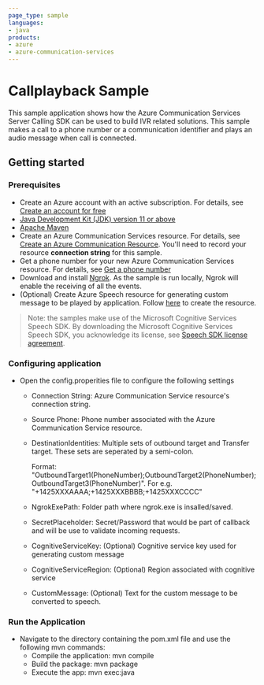 ```yaml
---
page_type: sample
languages:
- java
products:
- azure
- azure-communication-services
---
```


# Callplayback Sample

This sample application shows how the Azure Communication Services Server Calling SDK can be used to build IVR related solutions. This sample makes a call to a phone number or a communication identifier and plays an audio message when call is connected.
## Getting started

### Prerequisites

- Create an Azure account with an active subscription. For details, see [Create an account for free](https://azure.microsoft.com/free/)
- [Java Development Kit (JDK) version 11 or above](https://docs.microsoft.com/azure/developer/java/fundamentals/java-jdk-install)
- [Apache Maven](https://maven.apache.org/download.cgi)
- Create an Azure Communication Services resource. For details, see [Create an Azure Communication Resource](https://docs.microsoft.com/azure/communication-services/quickstarts/create-communication-resource). You'll need to record your resource **connection string** for this sample.
- Get a phone number for your new Azure Communication Services resource. For details, see [Get a phone number](https://docs.microsoft.com/azure/communication-services/quickstarts/telephony-sms/get-phone-number?pivots=platform-azp)
- Download and install [Ngrok](https://www.ngrok.com/download). As the sample is run locally, Ngrok will enable the receiving of all the events.
- (Optional) Create Azure Speech resource for generating custom message to be played by application. Follow [here](https://docs.microsoft.com/azure/cognitive-services/speech-service/overview#try-the-speech-service-for-free) to create the resource.

> Note: the samples make use of the Microsoft Cognitive Services Speech SDK. By downloading the Microsoft Cognitive Services Speech SDK, you acknowledge its license, see [Speech SDK license agreement](https://aka.ms/csspeech/license201809).

### Configuring application

- Open the config.properities file to configure the following settings

	- Connection String: Azure Communication Service resource's connection string.
	- Source Phone: Phone number associated with the Azure Communication Service resource.
	- DestinationIdentities: Multiple sets of outbound target and Transfer target. These sets are seperated by a semi-colon.

    	Format: "OutboundTarget1(PhoneNumber);OutboundTarget2(PhoneNumber);OutboundTarget3(PhoneNumber)".
	  	For e.g. "+1425XXXAAAA;+1425XXXBBBB;+1425XXXCCCC"

	- NgrokExePath: Folder path where ngrok.exe is insalled/saved.
	- SecretPlaceholder: Secret/Password that would be part of callback and will be use to validate incoming requests.
	- CognitiveServiceKey: (Optional) Cognitive service key used for generating custom message
	- CognitiveServiceRegion: (Optional) Region associated with cognitive service
	- CustomMessage: (Optional) Text for the custom message to be converted to speech.

### Run the Application

- Navigate to the directory containing the pom.xml file and use the following mvn commands:
	- Compile the application: mvn compile
	- Build the package: mvn package
	- Execute the app: mvn exec:java
